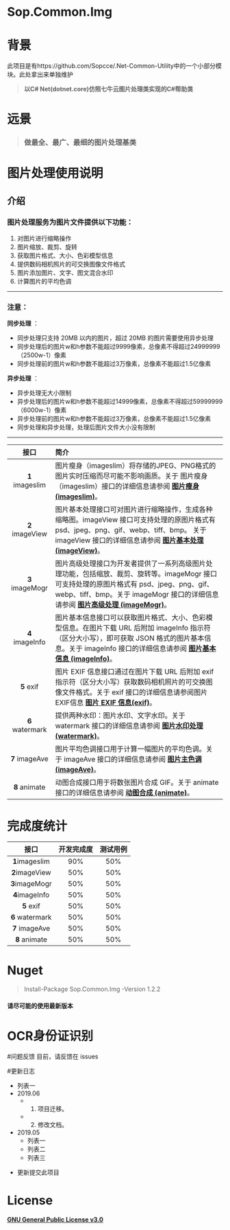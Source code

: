 # Sop.Common.Img

# 背景

此项目是有https://github.com/Sopcce/.Net-Common-Utility中的一个小部分模块。此处拿出来单独维护
>**以C# Net(dotnet.core)仿照七牛云图片处理类实现的C#帮助类**

# 远景
> ### 做最全、最广、最细的图片处理基类

# 图片处理使用说明
## 介绍
### 图片处理服务为图片文件提供以下功能：
1. 对图片进行缩略操作
2. 图片缩放、裁剪、旋转
3. 获取图片格式、大小、色彩模型信息
4. 提供数码相机照片的可交换图像文件格式
5. 图片添加图片、文字、图文混合水印
6. 计算图片的平均色调
----
### 注意：
 **同步处理** ：  
- 同步处理只支持 20MB 以内的图片，超过 20MB 的图片需要使用异步处理
- 同步处理后的图片w和h参数不能超过9999像素，总像素不得超过24999999（2500w-1）像素
- 同步处理前的图片w和h参数不能超过3万像素，总像素不能超过1.5亿像素

 **异步处理** ：
- 异步处理无大小限制
- 异步处理后的图片w和h参数不能超过14999像素，总像素不得超过59999999（6000w-1）像素
- 异步处理前的图片w和h参数不能超过3万像素，总像素不能超过1.5亿像素
- 同步处理和异步处理，处理后图片文件大小没有限制
----

| 接口  | 简介   |   
|:------: | :------------------------------  |
|**1** imageslim      | 图片瘦身（imageslim）将存储的JPEG、PNG格式的图片实时压缩而尽可能不影响画质。关于 图片瘦身（imageslim）接口的详细信息请参阅  [**图片瘦身 (imageslim)**](https://github.com/csharphelp/Sop.Common.Img/wiki/image-thin-body-imageslim)。  |  
|**2** imageView |  图片基本处理接口可对图片进行缩略操作，生成各种缩略图。imageView 接口可支持处理的原图片格式有 psd、jpeg、png、gif、webp、tiff、bmp。 关于 imageView 接口的详细信息请参阅 [**图片基本处理 (imageView)**](https://github.com/csharphelp/Sop.Common.Img/wiki/basic-processing-images-imageview)。   |   
|**3** imageMogr        |    图片高级处理接口为开发者提供了一系列高级图片处理功能，包括缩放、裁剪、旋转等。imageMogr 接口可支持处理的原图片格式有 psd、jpeg、png、gif、webp、tiff、bmp。关于 imageMogr 接口的详细信息请参阅 [**图片高级处理 (imageMogr)**](https://github.com/csharphelp/Sop.Common.Img/wiki/the-advanced-treatment-of-images-imagemogr)。   |   
|**4** imageInfo        |  图片基本信息接口可以获取图片格式、大小、色彩模型信息。在图片下载 URL 后附加 imageInfo 指示符（区分大小写），即可获取 JSON 格式的图片基本信息。关于 imageInfo 接口的详细信息请参阅 [**图片基本信息 (imageInfo)**](https://github.com/csharphelp/Sop.Common.Img/wiki/pictures-basic-information-imageinfo)。 |  
|**5** exif        |    图片 EXIF 信息接口通过在图片下载 URL 后附加 exif 指示符（区分大小写）获取数码相机照片的可交换图像文件格式。关于 exif 接口的详细信息请参阅图片EXIF信息  [**图片 EXIF 信息(exif)**]([exif](https://github.com/csharphelp/Sop.Common.Img/wiki/exif))。 |  
|**6** watermark        |   提供两种水印：图片水印、文字水印。关于 watermark 接口的详细信息请参阅 [**图片水印处理 (watermark)**](https://github.com/csharphelp/Sop.Common.Img/wiki/image-watermarking-processing-watermark)。 |  
|**7** imageAve        |图片平均色调接口用于计算一幅图片的平均色调。关于 imageAve 接口的详细信息请参阅  [**图片主色调 (imageAve)**](https://github.com/csharphelp/Sop.Common.Img/wiki/image-average-hue-imageave)。 |  
|**8** animate        |    动图合成接口用于将数张图片合成 GIF。关于 animate 接口的详细信息请参阅 [**动图合成 (animate)**](https://github.com/csharphelp/Sop.Common.Img/wiki/animate)。 |  



# 完成度统计

| 接口  | 开发完成度   |   测试用例|
|:------: | :------------------------------:  |:------------------------------:  |
|**1**imageslim |  90%    |    50%   |   
|**2**imageView |   50%   |     50%   |   
|**3**imageMogr |   50%   |     50%   |   
|**4**imageInfo |   50%   |    50%   |   
|**5** exif     |   50%   |    50%   |   
|**6** watermark|  50%  |    50%   |   
|**7** imageAve |   50%    |    50%   |   
|**8** animate  |  50%  |    50%   |   

 

# Nuget

> Install-Package Sop.Common.Img -Version 1.2.2
####  请尽可能的使用最新版本

# OCR身份证识别


#问题反馈
目前，请反馈在 issues

#更新日志

+ 列表一
+ 2019.06
  + 1. 项目迁移。
  + 2. 修改文档。
+ 2019.05
    * 列表一
    * 列表二
    * 列表三
-  更新提交此项目


# License
[**GNU General Public License v3.0**](https://github.com/csharphelp/Sop.Common.Img/blob/master/LICENSE)